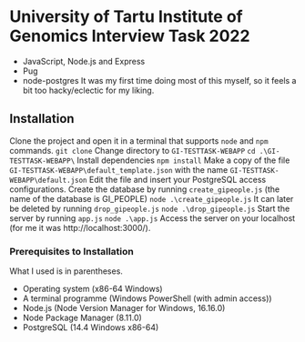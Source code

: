 # University of Tartu Institute of Genomics Interview Task 2022
* JavaScript, Node.js and Express
* Pug
* node-postgres
It was my first time doing most of this myself, so it feels a bit too hacky/eclectic for my liking.

## Installation
Clone the project and open it in a terminal that supports `node` and `npm` commands.
`git clone`
Change directory to `GI-TESTTASK-WEBAPP`
`cd .\GI-TESTTASK-WEBAPP\`
Install dependencies
`npm install`
Make a copy of the file `GI-TESTTASK-WEBAPP\default_template.json` with the name `GI-TESTTASK-WEBAPP\default.json`
Edit the file and insert your PostgreSQL access configurations.
Create the database by running `create_gipeople.js` (the name of the database is GI_PEOPLE) 
`node .\create_gipeople.js`
It can later be deleted by running `drop_gipeople.js`
`node .\drop_gipeople.js`
Start the server by running `app.js`
`node .\app.js`
Access the server on your localhost (for me it was http://localhost:3000/).

### Prerequisites to Installation
What I used is in parentheses.
* Operating system (x86-64 Windows)
* A terminal programme (Windows PowerShell (with admin access))
* Node.js (Node Version Manager for Windows, 16.16.0)
* Node Package Manager (8.11.0)
* PostgreSQL (14.4 Windows x86-64)
